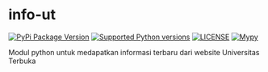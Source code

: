 # info-ut

[![PyPi Package Version](https://img.shields.io/pypi/v/info-ut)](https://pypi.org/project/info-ut/)
[![Supported Python versions](https://img.shields.io/pypi/pyversions/info-ut)](https://pypi.org/project/info-ut/)
[![LICENSE](https://img.shields.io/github/license/UnivTerbuka/info-ut)](https://github.com/UnivTerbuka/info-ut/blob/main/LICENSE)
[![Mypy](https://img.shields.io/badge/Mypy-enabled-brightgreen)](https://github.com/python/mypy)

Modul python untuk medapatkan informasi terbaru dari website Universitas Terbuka
